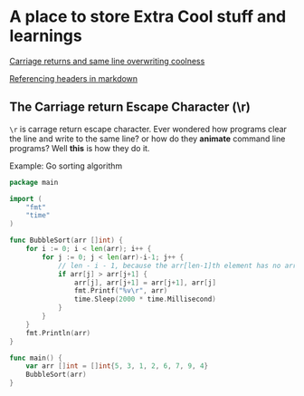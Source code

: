 # A place to store Extra Cool stuff and learnings

[Carriage returns and same line overwriting coolness](#The-Carriage-return-Escape-Character-(\r))


[Referencing headers in markdown](#To-generate-the-indexes-or-links-to-headers-in-a-markdown-file)

## The Carriage return Escape Character (\r)

`\r` is carrage return escape character. Ever wondered how programs clear the line and write to the same line? or how do they **animate** command line programs? Well **this** is how they do it.

Example: Go sorting algorithm

```go
package main

import (
	"fmt"
	"time"
)

func BubbleSort(arr []int) {
	for i := 0; i < len(arr); i++ {
		for j := 0; j < len(arr)-i-1; j++ {
			// len - i - 1, because the arr[len-1]th element has no arr[j+1], which we are using
			if arr[j] > arr[j+1] {
				arr[j], arr[j+1] = arr[j+1], arr[j]
				fmt.Printf("%v\r", arr)
				time.Sleep(2000 * time.Millisecond)
			}
		}
	}
	fmt.Println(arr)
}

func main() {
	var arr []int = []int{5, 3, 1, 2, 6, 7, 9, 4}
	BubbleSort(arr)
}
```